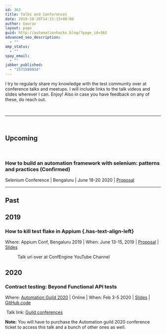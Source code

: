 ```yaml
---
id: 363
title: Talks and Conferences
date: 2019-10-20T14:15:33+00:00
author: Gaurav
layout: page
guid: http://automationhacks.blog/?page_id=363
advanced_seo_description:
  - ""
amp_status:
  - ""
spay_email:
  - ""
jabber_published:
  - "1571580934"
---
```

<p class="has-text-align-left">
  I try to regularly share my knowledge with the test community over at conference talks and meetups. I will include links to the talk videos and slides wherever I can. Enjoy! Also in case you have feedback on any of these, do reach out.
</p>

<div style="height:16px;" aria-hidden="true" class="wp-block-spacer desktop-only">
</div>

<hr class="wp-block-separator is-style-wide" />

<div style="height:16px;" aria-hidden="true" class="wp-block-spacer desktop-only">
</div>

## Upcoming

&nbsp;

### How to build an automation framework with selenium: patterns and practices (Confirmed)

Selenium Conference | Bengaluru | June 18-20 2020 | [Proposal](https://confengine.com/selenium-conf-2020/proposal/13303/how-to-build-an-automation-framework-with-selenium-patterns-and-practices)

<hr class="wp-block-separator" />

## Past

## 2019

### How to kill test flake in Appium {.has-text-align-left}

Where: Appium Conf, Bengaluru 2019 | When: June 13-15, 2019 | [Proposal](https://confengine.com/appium-conf-2019/proposal/8698/how-to-kill-test-flake-in-appium) | [Slides](https://www.slideshare.net/GauravSingh676/how-to-kill-test-flake-in-appium-149375675)<figure class="wp-block-embed-youtube wp-block-embed is-type-rich wp-embed-aspect-16-9 wp-has-aspect-ratio">

<div class="wp-block-embed__wrapper">
  <span class="embed-youtube" style="text-align:center; display: block;"></span>
</div><figcaption>Talk url over at ConfEngine YouTube Channel</figcaption></figure> 

## 2020

### Contract testing: Beyond Functional API tests

Where: <a rel="noopener" href="https://guildconferences.com/conferences/automation-2020/" target="_blank">Automation Guild 2020</a> | Online | When: Feb 3-5 2020 | [Slides](https://www.slideshare.net/GauravSingh676/contract-testing-beyond-api-functional-testing-226876827) | [GitHub code](https://github.com/gaurav-singh/grasp-contract-testing)

 Talk link: [Guild conferences](https://guildconferences.com/topic/gaurav-singh-api/)

**Note:** You will have to purchase the Automation guild 2020 conference ticket to access this talk and a bunch of other ones as well.